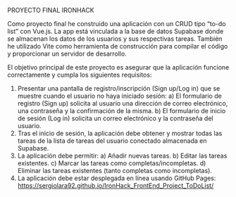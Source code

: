 PROYECTO FINAL IRONHACK

Como proyecto final he construido una aplicación con un CRUD tipo “to-do list” con Vue.js. La app está vinculada a la base de datos Supabase donde se almacenan los datos de los usuarios y sus respectivas tareas. También he utilizado Vite como herramienta de construcción para compilar el código y proporcionar un servidor de desarrollo.

El objetivo principal de este proyecto es asegurar que la aplicación funcione correctamente y cumpla los siguientes requisitos:

1.  Presentar una pantalla de registro/inscripción (Sign up/Log in) que se muestre cuando el usuario no haya iniciado sesión: a) El formulario de registro (Sign up) solicita al usuario una dirección de correo electrónico, una contraseña y la confirmación de la misma. b) El formulario de inicio de sesión (Log in) solicita un correo electrónico y la contraseña del usuario.
2. Tras el inicio de sesión, la aplicación debe obtener y mostrar todas las tareas de la lista de tareas del usuario conectado almacenada en Supabase.
3. La aplicación debe permitir: a) Añadir nuevas tareas. b) Editar las tareas existentes. c) Marcar las tareas como completas/incompletas. d) Eliminar las tareas existentes (tanto completas como incompletas).
4. La aplicación debe estar desplegada en línea usando GitHub Pages:
https://sergiolara92.github.io/IronHack_FrontEnd_Project_ToDoList/

